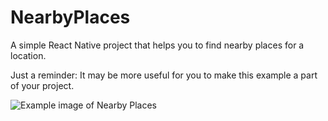 # NearbyPlaces
A simple React Native project that helps you to find nearby places for a location.

Just a reminder: It may be more useful for you to make this example a part of your project.

![Example image of Nearby Places](https://i.ibb.co/ftqcvLh/Simulator-Screen-Shot-i-Phone-11-2020-06-29-at-12-18-22.png)
